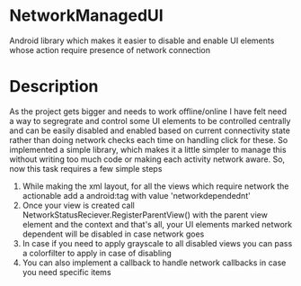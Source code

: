 # NetworkManagedUI
Android library which makes it easier to disable and enable UI elements whose action require presence of network connection

# Description
As the project gets bigger and needs to work offline/online I have felt need a way to segregrate and control some UI elements to be controlled centrally and can be easily disabled and enabled based on current connectivity state rather than doing network checks each time on handling click for these. So implemented a simple library, which makes it a little simpler to manage this without writing too much code or making each activity network aware. So, now this task requires a few simple steps

1) While making the xml layout, for all the views which require network the actionable add a android:tag with value 'networkdependednt'
2) Once your view is created call NetworkStatusReciever.RegisterParentView() with the parent view element and the context and that's all, your UI elements marked network dependent will be disabled in case network goes
3) In case if you need to apply grayscale to all disabled views you can pass a colorfilter to apply in case of disabling
4) You can also implement a callback to handle network callbacks in case you need specific items
    
